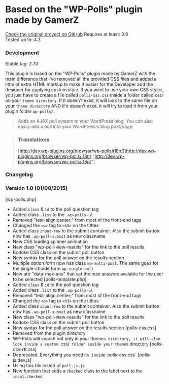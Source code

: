 # Based on the "WP-Polls" plugin made by GamerZ

[Check the original proyect on GitHub](https://github.com/lesterchan/wp-polls "https://github.com/lesterchan/wp-polls")
Requires at least: 3.9  
Tested up to: 4.3  
### Development
Stable tag: 2.70  

This plugin is based on the "WP-Polls" plugin made by GamerZ with the main difference that i've removed all the provided CSS files and added a little of extra HTML markup to make it easier for the Developer and the designer for applying custom style.<a href=""></a>
If you want to use your own CSS styles, you just have to create a file called `polls-css.css` inside a folder called `css/` on your `theme directory`. If it doesn't exist, it will look to the same file on your `theme directory` AND if it doesn't exist, it will try to load it from your plugin folder `wp-polls/`.

> Adds an AJAX poll system to your WordPress blog. You can also easily add a poll into your WordPress's blog post/page.

> ### Translations
> [http://dev.wp-plugins.org/browser/wp-polls/i18n/](http://dev.wp-plugins.org/browser/wp-polls/i18n/ "http://dev.wp-plugins.org/browser/wp-polls/i18n/")

### Changelog

### Versión 1.0 (01/08/2015)
[wp-polls.php]
* Added `class` & `id` to the poll question tag
* Added class `.list` to the `.wp-polls-ul`
* Removed "text-align:center;" from most of the front-end tags
* Changed the `<p>` tag to `<h3>` on the titltes
* Added class `input-row` to the submit container. Also the submit button now has `.wp-poll-submit` as new classname
* New CSS loading spinner animation
* New class "wp-poll-view-results" for the link to the poll results
* Bodoke CSS class on the submit poll button
* New syntax for the poll answer on the results section
* Multiple option form now has class `wp-multi-poll`. The same goes for the single-choide form `wp-single-poll`
* New attr "data-max-ans" that set the max answers avaiable for the user to be selected
[polls-template.php]
* Added `class` & `id` to the poll question tag
* Added class `.list` to the `.wp-polls-ul`
* Removed "text-align:center;" from most of the front-end tags
* Changed the `<p>` tag to `<h3>` on the titltes
* Added class `input-row` to the submit container. Also the submit button now has `.wp-poll-submit` as new classname
* New class "wp-poll-view-results" for the link to the poll results
* Bodoke CSS class on the submit poll button
* New syntax for the poll answer on the results section
[polls-css.css]
* Removed from the plugin directory
* WP-Polls will search not only in your theme`s directory, it will also look inside a custom `css/` folder inside your theme`s directory
[polls-css-rtl.css]
* Deprecated. Everything you need it`s inside `polls-css.css`
[polls-js.dev.js]
* Using this file insted of `poll-js.js`
* New function that adds a `checked` class to the label next to the `input:checked`